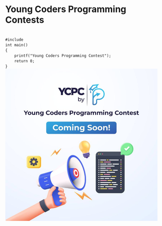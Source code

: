 # Young Coders Programming Contests

<code>
#include <stdio.h>
int main() 
{
    printf("Young Coders Programming Contest");
    return 0;
}
</code>

<img src= "/Beginner Level 1st Round/YCPC by Phitron.jpg" width="96%">
